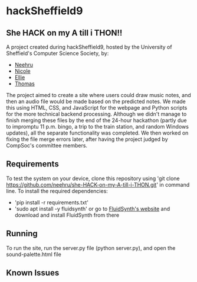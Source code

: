# hackSheffield9

## She HACK on my A till i THON!!

A project created during hackSheffield9, hosted by the University of Sheffield's Computer Science Society, by:
* [Neehru](https://github.com/neehru)
* [Nicole](https://github.com/nmurch)
* [Ellie](https://github.com/ellie-0705)
* [Thomas](https://github.com/gheist404)

The project aimed to create a site where users could draw music notes, and then an audio file would be made based on the predicted notes.
We made this using HTML, CSS, and JavaScript for the webpage and Python scripts for the more technical backend processing. Although we didn't manage to finish merging these files by the end of the 24-hour hackathon (partly due to impromptu 11 p.m. bingo, a trip to the train station, and random Windows updates), all the separate functionality was completed.
We then worked on fixing the file merge errors later, after having the project judged by CompSoc's committee members.

## Requirements
To test the system on your device, clone this repository using 'git clone https://github.com/neehru/she-HACK-on-my-A-till-i-THON.git' in command line.
To install the required dependencies:
* 'pip install -r requirements.txt'
* 'sudo apt install -y fluidsynth' or go to [FluidSynth's website](https://www.fluidsynth.org/download/) and download and install FluidSynth from there

## Running
To run the site, run the server.py file (python server.py), and open the sound-palette.html file

## Known Issues

